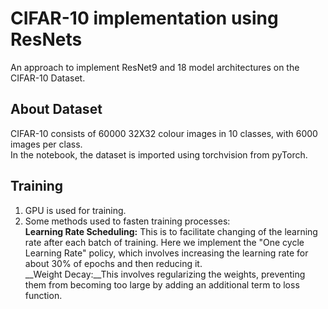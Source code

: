 # CIFAR-10 implementation using ResNets

An approach to implement ResNet9 and 18 model architectures on the CIFAR-10 Dataset.  

## About Dataset
CIFAR-10 consists of 60000 32X32 colour images in 10 classes, with 6000 images per class.  
In the notebook, the dataset is imported using torchvision from pyTorch.

## Training  
1. GPU is used for training.
2. Some methods used to fasten training processes:  
   __Learning Rate Scheduling:__ This is to facilitate changing of the learning rate after each batch of training. Here we implement the "One cycle Learning Rate"     policy, which involves increasing the learning rate for about 30% of epochs and then reducing it.  
   __Weight Decay:__This involves regularizing the weights, preventing them from becoming too large by adding an additional term to loss function.


